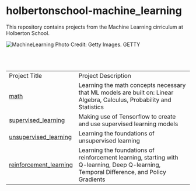 # holbertonschool-machine_learning

This repository contains projects from the Machine Learning cirriculum at Holberton School.

<img src="https://imageio.forbes.com/specials-images/dam/imageserve/966248982/960x0.jpg?format=jpg&width=960" alt="MachineLearning">
Photo Credit: Getty Images. GETTY  

&nbsp;  
&nbsp;  
<table>
    <tr>
        <td>
            Project Title
        </td>
        <td>
            Project Description
        </td>
    </tr>
    <tr>
        <td>
            <a href="https://github.com/bsbanotto/holbertonschool-machine_learning/tree/main/math">math</a>
        </td>
        <td>
            Learning the math concepts necessary that ML models are built on: Linear Algebra, Calculus, Probability and Statistics
        </td>
    </tr>
    <tr>
        <td>
            <a href="https://github.com/bsbanotto/holbertonschool-machine_learning/tree/main/supervised_learning">supervised_learning</a>
        </td>
        <td>
            Making use of Tensorflow to create and use supervised learning models
        </td>
    </tr>
    <tr>
        <td>
            <a href="https://github.com/bsbanotto/holbertonschool-machine_learning/tree/main/unsupervised_learning">unsupervised_learning</a>
        </td>
        <td>
            Learning the foundations of unsupervised learning
        </td>
    </tr>
        <tr>
        <td>
            <a href="https://github.com/bsbanotto/holbertonschool-machine_learning/tree/main/reinforcement_learning">reinforcement_learning</a>
        </td>
        <td>
            Learning the foundations of reinforcement learning, starting with Q-learning, Deep Q-learning, Temporal Difference, and Policy Gradients
        </td>
    </tr>
</table>

